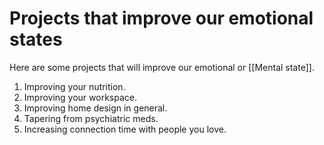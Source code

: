 # Projects that improve our emotional states

Here are some projects that will improve our emotional or [[Mental state]].

1. Improving your nutrition.
2. Improving your workspace.
3. Improving home design in general.
4. Tapering from psychiatric meds.
5. Increasing connection time with people you love.

